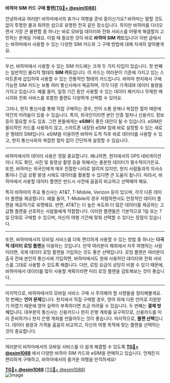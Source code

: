 **바하마 SIM 카드 구매 플랜[[TG💪+ @esim1088](https://t.me/s/esim1088)]**

안녕하세요 여러분! 바하마에서의 휴가나 여행을 준비 중이신가요? 바하마는 말할 것도 없이 투명한 물과 화려한 섬으로 유명한 천국 같은 장소입니다. 하지만 바하마를 다녀오면서 가장 큰 불편함 중 하나는 바로 모바일 데이터와 전화 서비스를 어떻게 해결할지 고민하는 문제일 거예요. 이럴 때 필요한 것이 바로 **바하마 SIM 카드**입니다! 이번 글에서는 바하마에서 사용할 수 있는 다양한 SIM 카드와 그 구매 방법에 대해 자세히 알아볼게요.

---

우선, 바하마에서 사용할 수 있는 SIM 카드에는 크게 두 가지 타입이 있습니다. 첫 번째는 일반적인 물리적 형태의 **SIM 카드**입니다. 이 카드는 여러분이 기존에 가지고 있는 스마트폰에 삽입하여 사용할 수 있는 전통적인 형태의 카드입니다. 바하마 현지에서 구매 가능한 SIM 카드는 보통 여러 통신사에서 제공하며, 각각 다른 가격대와 데이터 용량을 가지고 있습니다. 예를 들어, 일정 기간 동안 사용할 수 있는 데이터 패키지나 무제한 메시지와 전화 서비스를 포함한 플랜도 다양하게 선택할 수 있어요.

그러나, 현지 통신사를 통해 직접 구매하는 경우, 언어 소통 문제나 복잡한 절차 때문에 약간의 어려움이 있을 수 있습니다. 특히, 외국인이라면 본인 인증 절차나 신용카드 정보 등이 필요할 수도 있죠. 그런 분들에게는 **eSIM**이 좋은 대안이 될 수 있습니다. eSIM은 물리적인 카드를 사용하지 않고, 스마트폰 내장된 eSIM 칩에 바로 설정할 수 있는 새로운 형태의 SIM입니다. eSIM을 이용하면 바하마 도착 직후 바로 데이터를 사용할 수 있고, 현지 통신사와의 복잡한 절차 없이 간단하게 설정할 수 있습니다.

---

바하마에서의 데이터 사용은 정말 중요합니다. 왜냐하면, 현지에서의 GPS 네비게이션이나 지도 확인, 사진 및 동영상 촬영 등을 위해서는 충분한 데이터가 필수적이거든요. 또한, 바하마는 외국인에게 매우 친절한 나라로 알려져 있지만, 현지 사람들과의 의사소통이나 긴급 상황 발생 시에도 데이터를 활용할 수 있다면 큰 도움이 됩니다. 따라서, 바하마에서 사용할 데이터 플랜은 반드시 사전에 꼼꼼히 비교하고 선택해야 해요.

특히 바하마의 주요 통신사는 AT&T, T-Mobile, Verizon 등이 있으며, 각각 다른 데이터 플랜을 제공합니다. 예를 들어, T-Mobile의 경우 저렴하면서도 안정적인 데이터 플랜을 제공하기로 유명해요. 반면, AT&T는 더 높은 속도와 더 많은 데이터를 제공하는 고급형 플랜을 선호하는 사람들에게 적합합니다. 이러한 플랜들은 기본적으로 1일 또는 7일 단위로 구매할 수 있으며, 자신의 여행 기간에 맞춰 선택할 수 있다는 장점이 있습니다.

---

또한, 바하마에서의 모바일 서비스를 더욱 편리하게 사용할 수 있는 방법 중 하나는 **다국적 데이터 로밍 플랜**을 이용하는 것입니다. 만약 여러분이 해외에서 자주 여행하는 사람이라면, 국제 데이터 로밍 플랜을 가입하는 것도 좋은 선택입니다. 로밍 플랜은 여러분이 출국 전에 본인의 통신사에 가입하면, 바하마에서도 원래 사용하던 데이터와 전화 서비스를 그대로 사용할 수 있도록 해줍니다. 다만, 로밍 요금이 상당히 비쌀 수 있기 때문에, 바하마에서 데이터를 많이 사용할 계획이라면 미리 로밍 플랜을 검토해보는 것이 좋습니다.

---

마지막으로, 바하마에서의 모바일 서비스 구매 시 주의해야 할 사항들을 정리해볼게요. 첫 번째는 **언어 문제**입니다. 현지에서 직접 구매할 경우, 영어 외에 다른 언어로 지원받기 어렵기 때문에 영어 실력이 부족하다면 조금 어려울 수 있습니다. 두 번째는 **결제 방식**입니다. 대부분의 통신사는 신용카드나 현지 은행 계좌를 요구하므로, 신용카드를 미리 준비하거나 현지 은행 계좌를 만들어두는 것이 좋습니다. 마지막으로, **플랜 선택**입니다. 데이터 용량과 가격을 꼼꼼히 비교하고, 자신의 여행 목적에 맞는 플랜을 선택하는 것이 중요합니다.

---

여러분이 바하마에서의 모바일 서비스를 더 쉽게 해결할 수 있도록 **[TG💪+ @esim1088](https://t.me/s/esim1088)** 에서 다양한 바하마 SIM 카드와 eSIM을 판매하고 있습니다. 언제든지 편리하게 구매하고, 바하마에서의 즐거운 여행을 만끽하세요! 

**[TG💪+ @esim1088](https://t.me/s/esim1088)** [[TG💪+ @esim1088](https://t.me/s/esim1088)]  
![Image](https://i.postimg.cc/Y0z9fWf4/image.png)